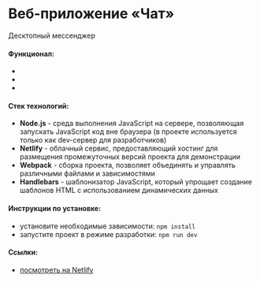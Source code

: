 # Веб-приложение «Чат»  

Десктопный мессенджер

#### Функционал:
* 
* 
* 

#### Стек технологий:
* **Node.js**  - среда выполнения JavaScript на сервере, позволяющая запускать JavaScript код вне браузера (в проекте используется только как dev-сервер для разработчиков)
* **Netlify** - облачный сервис, предоставляющий хостинг для размещения промежуточных версий проекта для демонстрации
* **Webpack** - сборка проекта, позволяет объединять и управлять различными файлами и зависимостями
* **Handlebars** - шаблонизатор JavaScript, который упрощает создание шаблонов HTML с использованием динамических данных

#### Инструкции по установке:
* установите необходимые зависимости: `npm install`
* запустите проект в режиме разработки: `npm run dev`

#### Ссылки:
* [посмотреть на Netlify](https://superlative-duckanoo-5774e3.netlify.app)
